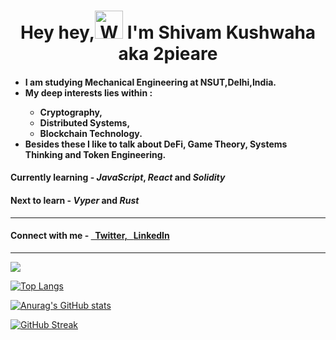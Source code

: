 <h1 align="center">Hey hey,<img src="https://raw.githubusercontent.com/nixin72/nixin72/master/wave.gif" 
         alt="Waving hand animated gif"
         height="45"
         width="45" /> I'm Shivam Kushwaha aka 2pieare</h1>
         
<h4>
         <ul>
                  <li> I am studying Mechanical Engineering at NSUT,Delhi,India. </li>
                  <li> My deep interests lies within : </li>
                           <ul> 
                                    <li> Cryptography, </li>
                                    <li> Distributed Systems, </li>
                                    <li> Blockchain Technology. </li>
                           </ul>
                 <li> Besides these I like to talk about DeFi, Game Theory, Systems Thinking and Token Engineering. </li>
</h4>
         
<h4> Currently learning - <i>JavaScript</i>, <i>React</i> and <i>Solidity</i> </h4>
<h4> Next to learn - <i>Vyper</i> and <i>Rust</i> </h4>
         
<hr>
        
<h4>Connect with me -
<a href="https://twitter.com/2pieare" target="_blank"> &nbsp; Twitter, &nbsp;
<a href="https://www.linkedin.com/in/shivam-kushwaha-390790209/" target="_blank">LinkedIn</h4>

<hr>

![](https://komarev.com/ghpvc/?username=shivam-kush&color=blue)

[![Top Langs](https://github-readme-stats.vercel.app/api/top-langs/?username=shivam-kush&langs_count=10)](https://github.com/anuraghazra/github-readme-stats)

[![Anurag's GitHub stats](https://github-readme-stats.vercel.app/api?username=shivam-kush&count_private=true&show_icons=true)](https://github.com/anuraghazra/github-readme-stats)

[![GitHub Streak](https://github-readme-streak-stats.herokuapp.com/?user=shivam-kush)](https://git.io/streak-stats)

<!---
shivam-kush/shivam-kush is a ✨ special ✨ repository because its `README.md` (this file) appears on your GitHub profile.
You can click the Preview link to take a look at your changes.
--->
